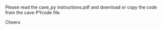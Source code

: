 Please read the cave_py instructions.pdf and download or copy the code from the cave-PYcode file.

Cheers
